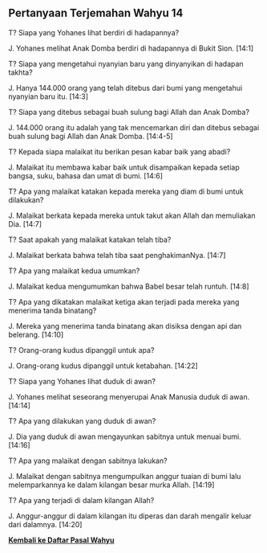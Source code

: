 ## Pertanyaan Terjemahan Wahyu 14 ##

T? Siapa yang Yohanes lihat berdiri di hadapannya?

J. Yohanes melihat Anak Domba berdiri di hadapannya di Bukit Sion. [14:1]

T? Siapa yang mengetahui nyanyian baru yang dinyanyikan di hadapan takhta?

J. Hanya 144.000 orang yang telah ditebus dari bumi yang mengetahui nyanyian baru itu. [14:3]

T? Siapa yang ditebus sebagai buah sulung bagi Allah dan Anak Domba?

J. 144.000 orang itu adalah yang tak mencemarkan diri dan ditebus sebagai buah sulung bagi Allah dan Anak Domba. [14:4-5]

T? Kepada siapa malaikat itu berikan pesan kabar baik yang abadi?

J. Malaikat itu membawa kabar baik untuk disampaikan kepada setiap bangsa, suku, bahasa dan umat di bumi. [14:6]

T? Apa yang malaikat katakan kepada mereka yang diam di bumi untuk dilakukan?

J. Malaikat berkata kepada mereka untuk takut akan Allah dan memuliakan Dia. [14:7]

T? Saat apakah yang malaikat katakan telah tiba?

J. Malaikat berkata bahwa telah tiba saat penghakimanNya. [14:7]

T? Apa yang malaikat kedua umumkan?

J. Malaikat kedua mengumumkan bahwa Babel besar telah runtuh. [14:8]

T? Apa yang dikatakan malaikat ketiga akan terjadi pada mereka yang menerima tanda binatang?

J. Mereka yang menerima tanda binatang akan disiksa dengan api dan belerang. [14:10]

T? Orang-orang kudus dipanggil untuk apa?

J. Orang-orang kudus dipanggil untuk ketabahan. [14:22]

T? Siapa yang Yohanes lihat duduk di awan?

J. Yohanes melihat seseorang menyerupai Anak Manusia duduk di awan. [14:14]

T? Apa yang dilakukan yang duduk di awan?

J. Dia yang duduk di awan mengayunkan sabitnya untuk menuai bumi. [14:16]

T? Apa yang malaikat dengan sabitnya lakukan?

J. Malaikat dengan sabitnya mengumpulkan anggur tuaian di bumi lalu melemparkannya ke dalam kilangan besar murka Allah. [14:19]

T? Apa yang terjadi di dalam kilangan Allah?

J. Anggur-anggur di dalam kilangan itu diperas dan darah mengalir keluar dari dalamnya. [14:20]

__[Kembali ke Daftar Pasal Wahyu](./)__

